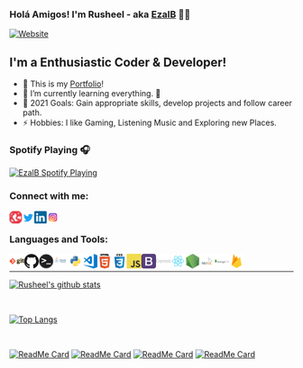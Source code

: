 ### Holá Amigos! I'm Rusheel - aka [EzalB][website] 👋🔥

[![Website](https://img.shields.io/website?label=PORTFOLIO&style=for-the-badge&url=https%3A%2F%2Fcodestackr.com)](https://consistent-coder.netlify.app/)

## I'm a Enthusiastic Coder & Developer!

- 🔭 This is my [Portfolio][website]!
- 🌱 I’m currently learning everything. 🤣
- 🥅 2021 Goals: Gain appropriate skills, develop projects and follow career path.
- ⚡ Hobbies: I like Gaming, Listening Music and Exploring new Places.

### Spotify Playing 🎧

[<img src="https://now-playing-codestackr.vercel.app/api/spotify-playing" alt="EzalB Spotify Playing" width="350" />](https://open.spotify.com/user/oij44th2vauocpz5kzwlnlz3h?si=93uzD6K6RdOKVv6LLJCVVQ)

### Connect with me:

[<img align="left" alt="Portfolio" width="22px" src="images/website.svg" />][website]
[<img align="left" alt="EzalBTwitter" width="22px" src="images/twitter.svg" />][twitter]
[<img align="left" alt="EzalBLiKDN" width="22px" src="images/linkedin.svg" />][linkedin]
[<img align="left" alt="EzalBIG" width="22px" src="images/instagram.svg" />][instagram]

<br />

### Languages and Tools:

[<img align="left" alt="Git" width="26px" src="https://raw.githubusercontent.com/github/explore/80688e429a7d4ef2fca1e82350fe8e3517d3494d/topics/git/git.png" />][website]
[<img align="left" alt="GitHub" width="26px" src="https://raw.githubusercontent.com/github/explore/78df643247d429f6cc873026c0622819ad797942/topics/github/github.png" />][website]
[<img align="left" alt="Terminal" width="26px" src="https://raw.githubusercontent.com/github/explore/80688e429a7d4ef2fca1e82350fe8e3517d3494d/topics/terminal/terminal.png" />][website]
[<img align="left" alt="SQL" width="26px" src="https://raw.githubusercontent.com/github/explore/80688e429a7d4ef2fca1e82350fe8e3517d3494d/topics/java/java.png" />][website]
[<img align="left" alt="SQL" width="26px" src="https://raw.githubusercontent.com/github/explore/80688e429a7d4ef2fca1e82350fe8e3517d3494d/topics/python/python.png" />][website]
[<img align="left" alt="Visual Studio Code" width="26px" src="https://raw.githubusercontent.com/github/explore/80688e429a7d4ef2fca1e82350fe8e3517d3494d/topics/visual-studio-code/visual-studio-code.png" />][website]
[<img align="left" alt="HTML5" width="26px" src="https://raw.githubusercontent.com/github/explore/80688e429a7d4ef2fca1e82350fe8e3517d3494d/topics/html/html.png" />][website]
[<img align="left" alt="CSS3" width="26px" src="https://raw.githubusercontent.com/github/explore/80688e429a7d4ef2fca1e82350fe8e3517d3494d/topics/css/css.png" />][website]
[<img align="left" alt="JavaScript" width="26px" src="https://raw.githubusercontent.com/github/explore/80688e429a7d4ef2fca1e82350fe8e3517d3494d/topics/javascript/javascript.png" />][website]
[<img align="left" alt="JavaScript" width="26px" src="https://raw.githubusercontent.com/github/explore/80688e429a7d4ef2fca1e82350fe8e3517d3494d/topics/bootstrap/bootstrap.png" />][website]
[<img align="left" alt="SQL" width="26px" src="https://raw.githubusercontent.com/github/explore/80688e429a7d4ef2fca1e82350fe8e3517d3494d/topics/express/express.png" />][website]
[<img align="left" alt="React" width="26px" src="https://raw.githubusercontent.com/github/explore/80688e429a7d4ef2fca1e82350fe8e3517d3494d/topics/react/react.png" />][website]
[<img align="left" alt="Node.js" width="26px" src="https://raw.githubusercontent.com/github/explore/80688e429a7d4ef2fca1e82350fe8e3517d3494d/topics/nodejs/nodejs.png" />][website]
[<img align="left" alt="MySQL" width="26px" src="https://raw.githubusercontent.com/github/explore/80688e429a7d4ef2fca1e82350fe8e3517d3494d/topics/mysql/mysql.png" />][website]
[<img align="left" alt="MongoDB" width="26px" src="https://raw.githubusercontent.com/github/explore/80688e429a7d4ef2fca1e82350fe8e3517d3494d/topics/mongodb/mongodb.png" />][website]
[<img align="left" alt="SQL" width="26px" src="https://raw.githubusercontent.com/github/explore/80688e429a7d4ef2fca1e82350fe8e3517d3494d/topics/firebase/firebase.png" />][website]

<br/>

---

[project]: //
[website]: https://consistent-coder.netlify.app/
[twitter]: https://twitter.com/rusheel_dalal
[instagram]: https://www.instagram.com/rusheeldalal/
[linkedin]: www.linkedin.com/in/rusheeldalal

[![Rusheel's github stats](https://github-readme-stats.vercel.app/api?username=EzalB&count_private=true&show_icons=true&theme=tokyonight&hide=contribs,prs)](https://github.com/EzalB)

<br />

[![Top Langs](https://github-readme-stats.vercel.app/api/top-langs/?username=EzalB&layout=compact)](https://github.com/EzalB)

<br />

[![ReadMe Card](https://github-readme-stats.vercel.app/api/pin/?username=EzalB&repo=JavaScript-Projects&theme=algolia&show_owner=true)](https://github.com/EzalB/JavaScript-Projects)
[![ReadMe Card](https://github-readme-stats.vercel.app/api/pin/?username=EzalB&repo=React-JS-Projects&theme=algolia&show_owner=true)](https://github.com/EzalB/React-JS-Projects)
[![ReadMe Card](https://github-readme-stats.vercel.app/api/pin/?username=EzalB&repo=Internship-Studio-ML&theme=algolia&show_owner=true)](https://github.com/EzalB/Internship-Studio-ML)
[![ReadMe Card](https://github-readme-stats.vercel.app/api/pin/?username=EzalB&repo=Google-Maps-Clone-using-Mapbox&theme=algolia&show_owner=true)](https://github.com/EzalB/https://github.com/EzalB/Google-Maps-Clone-using-Mapbox)
